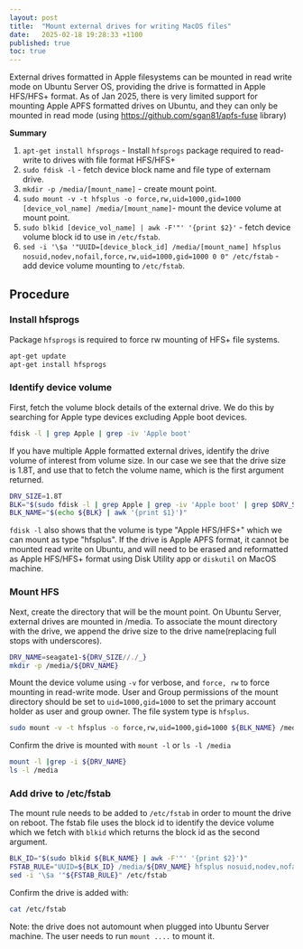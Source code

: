 ```yaml
---
layout: post
title:  "Mount external drives for writing MacOS files"
date:   2025-02-18 19:28:33 +1100
published: true
toc: true
---
```


External drives formatted in Apple filesystems can be mounted in read write mode on Ubuntu Server OS, providing the drive is formatted in Apple HFS/HFS+ format. As of Jan 2025, there is very limited support for mounting Apple APFS formatted drives on Ubuntu, and they can only be mounted in read mode (using https://github.com/sgan81/apfs-fuse library)

**Summary**

1. `apt-get install hfsprogs` - Install `hfsprogs` package required to read-write to drives with file format HFS/HFS+
2. `sudo fdisk -l` - fetch device block name and file type of externam drive.
3. `mkdir -p /media/[mount_name]` - create mount point.
4. `sudo mount -v -t hfsplus -o force,rw,uid=1000,gid=1000 [device_vol_name] /media/[mount_name]`- mount the device volume at mount point.
5. `sudo blkid [device_vol_name] | awk -F'"' '{print $2}'` - fetch device volume block id to use in `/etc/fstab`.
6. `sed -i '\$a '"UUID=[device_block_id] /media/[mount_name] hfsplus nosuid,nodev,nofail,force,rw,uid=1000,gid=1000 0 0" /etc/fstab` - add device volume mounting to `/etc/fstab`.


## Procedure

### Install hfsprogs

Package `hfsprogs` is required to force rw mounting of HFS+ file systems.

```bash
apt-get update
apt-get install hfsprogs
```

### Identify device volume

First, fetch the volume block details of the external drive. We do this by searching for Apple type devices excluding Apple boot devices.

```bash
fdisk -l | grep Apple | grep -iv 'Apple boot'
```

If you have multiple Apple formatted external drives, identify the drive  volume of interest from volume size. In our case we see that the drive size is 1.8T, and use that to fetch the volume name, which is the first argument returned.

```bash
DRV_SIZE=1.8T
BLK="$(sudo fdisk -l | grep Apple | grep -iv 'Apple boot' | grep $DRV_SIZE)"
BLK_NAME="$(echo ${BLK} | awk '{print $1}')"
```

`fdisk -l` also shows that the volume is type "Apple HFS/HFS+" which we can mount as type "hfsplus". If the drive is Apple APFS format, it cannot be mounted read write on Ubuntu, and will need to be erased and reformatted as Apple HFS/HFS+ format using Disk Utility app or `diskutil` on MacOS machine.

### Mount HFS

Next, create the directory that will be the mount point. On Ubuntu Server, external drives are mounted in /media. To associate the mount directory with the drive, we append the drive size to the drive name(replacing full stops with underscores).

```bash
DRV_NAME=seagate1-${DRV_SIZE//./_}
mkdir -p /media/${DRV_NAME}
```

Mount the device volume using `-v` for verbose, and `force, rw` to force mounting in read-write mode. User and Group permissions of the mount directory should be set to `uid=1000,gid=1000` to set the primary account holder as user and group owner. The file system type is `hfsplus`.

```bash
sudo mount -v -t hfsplus -o force,rw,uid=1000,gid=1000 ${BLK_NAME} /media/${DRV_NAME}
```

Confirm the drive is mounted with `mount -l` or `ls -l /media`

```bash
mount -l |grep -i ${DRV_NAME}
ls -l /media
```

### Add drive to /etc/fstab

The mount rule needs to be added to `/etc/fstab` in order to mount the drive on reboot. The fstab file uses the block id to identify the device volume which we fetch with `blkid` which returns the block id as the second argument.

```bash
BLK_ID="$(sudo blkid ${BLK_NAME} | awk -F'"' '{print $2}')"
FSTAB_RULE="UUID=${BLK_ID} /media/${DRV_NAME} hfsplus nosuid,nodev,nofail,force,rw,uid=1000,gid=1000 0 0"
sed -i '\$a '"${FSTAB_RULE}" /etc/fstab
```

Confirm the drive is added with:

```bash
cat /etc/fstab
```


Note: the drive does not automount when plugged into Ubuntu Server machine. The user needs to run `mount ....` to mount it.
